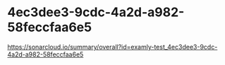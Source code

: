 # 4ec3dee3-9cdc-4a2d-a982-58feccfaa6e5
https://sonarcloud.io/summary/overall?id=examly-test_4ec3dee3-9cdc-4a2d-a982-58feccfaa6e5
